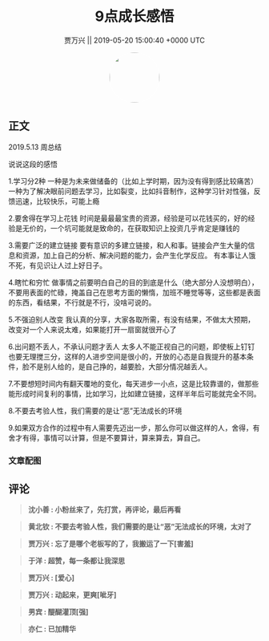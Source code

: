 <h1 align="center">9点成长感悟</h1>




<p align="center">
    <a>贾万兴 || 2019-05-20 15:00:40 &#43;0000 UTC</a>
</p>

<div align="center">
    <img src="https://images.zsxq.com/FrAmpYZqibgh7Et0bs4uoXkQdhz3?e=1590940799&amp;token=kIxbL07-8jAj8w1n4s9zv64FuZZNEATmlU_Vm6zD:BKNpBhdtdO-2VR9Ri9e6hvPZ4Vs=" width="100" height="100" style="border:1px solid;border-radius:50%; color:#ffffff"/>
</div>




## 正文

<div>
2019.5.13 周总结

说说这段的感悟

1.学习分2种
一种是为未来做储备的（比如上学时期，因为没有得到感比较痛苦）
一种为了解决眼前问题去学习，比如裂变，比如抖音制作，这种学习针对性强，反馈迅速，比较快乐，可能上瘾

2.要舍得在学习上花钱
时间是最最最宝贵的资源，经验是可以花钱买的，好的经验是无价的，一个坑可能就是致命的，在获取知识上投资几乎肯定是赚钱的

3.需要广泛的建立链接
要有意识的多建立链接，和人和事。链接会产生大量的信息和资源，加上自己的分析、解决问题的能力，会产生化学反应。
有本事让人饿不死，有见识让人过上好日子。

4.瞎忙和穷忙
做事情之前要明白自己的目的到底是什么（绝大部分人没想明白），不要用表面的忙碌，掩盖自己在思考方面的懒惰，加班不睡觉等等，这些都是表面的东西，看结果，不行就是不行，没啥可说的。

5.不强迫别人改变
我认真的分享，大家各取所需，有没有结果，不做太大预期，改变对一个人来说太难，如果能打开一扇窗就很开心了

6.出问题不丢人，不承认问题才丢人
太多人不能正视自己的问题，即使板上钉钉也要无理搅三分，这样的人进步空间是很小的，开放的心态是自我提升的基本条件，脸不是别人给的，是自己挣的，越要脸，大部分情况越丢人。

7.不要想短时间内有翻天覆地的变化，每天进步一小点，这是比较靠谱的，做那些能形成时间复利的事情，比如学习，比如建立链接，这样半年后可能就完全不同。

8.不要去考验人性，我们需要的是让“恶”无法成长的环境

9.如果双方合作的过程中有人需要先迈出一步，那么你可以做这样的人，舍得，有舍才有得，事情可以计算，但是不要算计，算来算去，算自己。
</div>

### 文章配图

<div class="image" align="center">

</div>


## 评论

<div align="left">
<div>

<blockquote >
<span> <strong>沈小善 : 小粉丝来了，先打赏，再评论，最后再看 </strong></span>
</blockquote>

<blockquote >
<span> <strong>黄北钦 : 不要去考验人性，我们需要的是让“恶”无法成长的环境，太对了 </strong></span>
</blockquote>

<blockquote >
<span> <strong>贾万兴 : 忘了是哪个老板写的了，我搬运了一下[害羞] </strong></span>
</blockquote>

<blockquote >
<span> <strong>于洋 : 超赞，每一条都让我深思 </strong></span>
</blockquote>

<blockquote >
<span> <strong>贾万兴 : [爱心] </strong></span>
</blockquote>

<blockquote >
<span> <strong>贾万兴 : 动起来，更爽[呲牙] </strong></span>
</blockquote>

<blockquote >
<span> <strong>男宾 : 醍醐灌顶[强] </strong></span>
</blockquote>

<blockquote >
<span> <strong>亦仁 : 已加精华 </strong></span>
</blockquote>

</div>
</div>